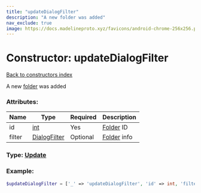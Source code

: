 ```yaml
---
title: "updateDialogFilter"
description: "A new folder was added"
nav_exclude: true
image: https://docs.madelineproto.xyz/favicons/android-chrome-256x256.png
---
```

# Constructor: updateDialogFilter  
[Back to constructors index](/API_docs/constructors/index.md)



A new [folder](https://core.telegram.org/api/folders) was added

### Attributes:

| Name     |    Type       | Required | Description |
|----------|---------------|----------|-------------|
|id|[int](/API_docs/types/int.md) | Yes|[Folder](https://core.telegram.org/api/folders) ID|
|filter|[DialogFilter](/API_docs/types/DialogFilter.md) | Optional|[Folder](https://core.telegram.org/api/folders) info|



### Type: [Update](/API_docs/types/Update.md)


### Example:

```php
$updateDialogFilter = ['_' => 'updateDialogFilter', 'id' => int, 'filter' => DialogFilter];
```  
